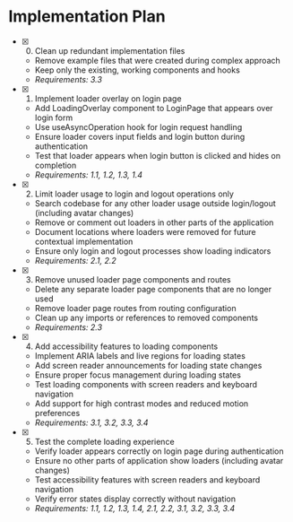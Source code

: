 # Implementation Plan

- [x] 0. Clean up redundant implementation files

  - Remove example files that were created during complex approach
  - Keep only the existing, working components and hooks
  - _Requirements: 3.3_

- [x] 1. Implement loader overlay on login page

  - Add LoadingOverlay component to LoginPage that appears over login form
  - Use useAsyncOperation hook for login request handling
  - Ensure loader covers input fields and login button during authentication
  - Test that loader appears when login button is clicked and hides on completion
  - _Requirements: 1.1, 1.2, 1.3, 1.4_

- [x] 2. Limit loader usage to login and logout operations only

  - Search codebase for any other loader usage outside login/logout (including avatar changes)
  - Remove or comment out loaders in other parts of the application
  - Document locations where loaders were removed for future contextual implementation
  - Ensure only login and logout processes show loading indicators
  - _Requirements: 2.1, 2.2_

- [x] 3. Remove unused loader page components and routes

  - Delete any separate loader page components that are no longer used
  - Remove loader page routes from routing configuration
  - Clean up any imports or references to removed components
  - _Requirements: 2.3_

- [x] 4. Add accessibility features to loading components

  - Implement ARIA labels and live regions for loading states
  - Add screen reader announcements for loading state changes
  - Ensure proper focus management during loading states
  - Test loading components with screen readers and keyboard navigation
  - Add support for high contrast modes and reduced motion preferences
  - _Requirements: 3.1, 3.2, 3.3, 3.4_

- [x] 5. Test the complete loading experience

  - Verify loader appears correctly on login page during authentication
  - Ensure no other parts of application show loaders (including avatar changes)
  - Test accessibility features with screen readers and keyboard navigation
  - Verify error states display correctly without navigation
  - _Requirements: 1.1, 1.2, 1.3, 1.4, 2.1, 2.2, 3.1, 3.2, 3.3, 3.4_
